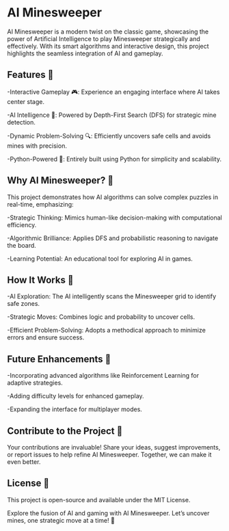 # AI Minesweeper

AI Minesweeper is a modern twist on the classic game, showcasing the power of Artificial Intelligence to play Minesweeper strategically and effectively. With its smart algorithms and interactive design, this project highlights the seamless integration of AI and gameplay.

## Features 🚀

-Interactive Gameplay 🎮: Experience an engaging interface where AI takes center stage.

-AI Intelligence 🤖: Powered by Depth-First Search (DFS) for strategic mine detection.

-Dynamic Problem-Solving 🔍: Efficiently uncovers safe cells and avoids mines with precision.

-Python-Powered 🐍: Entirely built using Python for simplicity and scalability.

## Why AI Minesweeper? 🌟

This project demonstrates how AI algorithms can solve complex puzzles in real-time, emphasizing:

-Strategic Thinking: Mimics human-like decision-making with computational efficiency.

-Algorithmic Brilliance: Applies DFS and probabilistic reasoning to navigate the board.

-Learning Potential: An educational tool for exploring AI in games.

## How It Works 🧠

-AI Exploration: The AI intelligently scans the Minesweeper grid to identify safe zones.

-Strategic Moves: Combines logic and probability to uncover cells.

-Efficient Problem-Solving: Adopts a methodical approach to minimize errors and ensure success.

## Future Enhancements 🔮

-Incorporating advanced algorithms like Reinforcement Learning for adaptive strategies.

-Adding difficulty levels for enhanced gameplay.

-Expanding the interface for multiplayer modes.

## Contribute to the Project 🤝

Your contributions are invaluable! Share your ideas, suggest improvements, or report issues to help refine AI Minesweeper. Together, we can make it even better.

## License 📜

This project is open-source and available under the MIT License.

Explore the fusion of AI and gaming with AI Minesweeper. Let’s uncover mines, one strategic move at a time! 🎉

